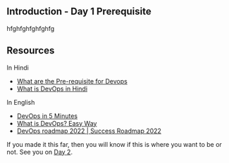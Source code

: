 ## Introduction - Day 1 Prerequisite












hfghfghfghfghfg

















## Resources
In Hindi
- [What are the Pre-requisite for Devops](https://www.youtube.com/watch?v=eX3ZimWWHh4)
- [What is DevOps in Hindi](https://www.youtube.com/watch?v=7Imi2mVkpAg)

In English
- [DevOps in 5 Minutes](https://www.youtube.com/watch?v=Xrgk023l4lI)
- [What is DevOps? Easy Way](https://www.youtube.com/watch?v=_Gpe1Zn-1fE&t=43s)
- [DevOps roadmap 2022 | Success Roadmap 2022](https://www.youtube.com/watch?v=7l_n97Mt0ko)

If you made it this far, then you will know if this is where you want to be or not. See you on [Day 2](Day02.md).
